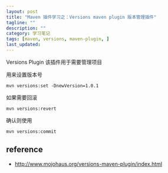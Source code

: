 ```yaml
---
layout: post
title: "Maven 插件学习之：Versions maven plugin 版本管理插件"
tagline: ""
description: ""
category: 学习笔记
tags: [maven, versions, maven-plugin, ]
last_updated:
---
```


Versions Plugin 该插件用于需要管理项目

用来设置版本号

    mvn versions:set -DnewVersion=1.0.1

如果需要回滚

    mvn versions:revert

确认则使用

    mvn versions:commit

## reference

- <http://www.mojohaus.org/versions-maven-plugin/index.html>
